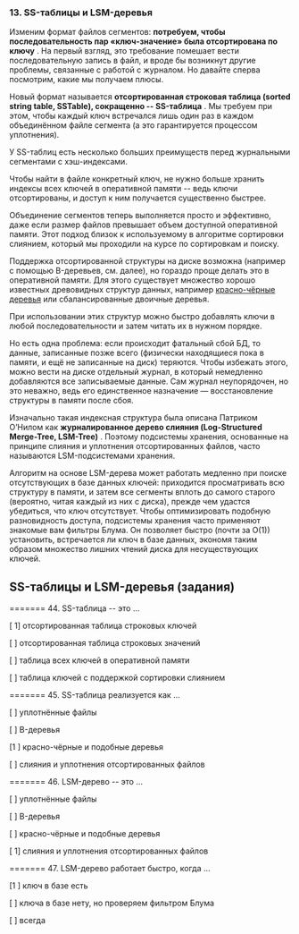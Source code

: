 ### 13. SS-таблицы и LSM-деревья

Изменим формат файлов сегментов:  **потребуем, чтобы последовательность пар «ключ-значение» была отсортирована по ключу** . На первый взгляд, это требование помешает вести последовательную запись в файл, и вроде бы возникнут другие проблемы, связанные с работой с журналом. Но давайте сперва посмотрим, какие мы получаем плюсы.

Новый формат называется  **отсортированная строковая таблица (sorted string table, SSTable), сокращенно -- SS-таблица** . Мы требуем при этом, чтобы каждый ключ встречался лишь один раз в каждом объединённом файле сегмента (а это гарантируется процессом уплотнения).

У SS-таблиц есть несколько больших преимуществ перед журнальными сегментами с хэш-индексами.

Чтобы найти в файле конкретный ключ, не нужно больше хранить индексы всех ключей в оперативной памяти -- ведь ключи отсортированы, и доступ к ним получается существенно быстрее.

Объединение сегментов теперь выполняется просто и эффективно, даже если размер файлов превышает объем доступной оперативной памяти. Этот подход близок к используемому в алгоритме сортировки слиянием, который мы проходили на курсе по сортировкам и поиску.

Поддержка отсортированной структуры на диске возможна (например с помощью B-деревьев, см. далее), но гораздо проще делать это в оперативной памяти. Для этого существует множество хорошо известных древовидных структур данных, например [красно-чёрные деревья](http://skillsmart.ru/algo/15-121-cm/ubd85a3720.html) или сбалансированные двоичные деревья.

При использовании этих структур можно быстро добавлять ключи в любой последовательности и затем читать их в нужном порядке.

Но есть одна проблема: если происходит фатальный сбой БД, то данные, записанные позже всего (физически находящиеся пока в памяти, и ещё не записанные на диск) теряются. Чтобы избежать этого, можно вести на диске отдельный журнал, в который немедленно добавляются все записываемые данные. Сам журнал неупорядочен, но это неважно, ведь его единственное назначение — восстановление структуры в памяти после сбоя.

Изначально такая индексная структура была описана Патриком О’Нилом как  **журналированное дерево слияния (Log-Structured Merge-Tree, LSM-Tree)** . Поэтому подсистемы хранения, основанные на принципе слияния и уплотнения отсортированных файлов, часто называются LSM-подсистемами хранения.

Алгоритм на основе LSM-дерева может работать медленно при поиске отсутствующих в базе данных ключей: приходится просматривать всю структуру в памяти, и затем все сегменты вплоть до самого старого (вероятно, читая каждый из них с диска), прежде чем удастся убедиться, что ключ отсутствует. Чтобы оптимизировать подобную разновидность доступа, подсистемы хранения часто применяют знакомые вам фильтры Блума. Он позволяет быстро (почти за O(1)) установить, встречается ли ключ в базе данных, экономя таким образом множество лишних чтений диска для несуществующих ключей.


## SS-таблицы и LSM-деревья (задания)

======= 44. SS-таблица -- это ...

[ 1] отсортированная таблица строковых ключей

[ ] отсортированная таблица строковых значений

[ ] таблица всех ключей в оперативной памяти

[ ] таблица ключей c поддержкой сортировки слиянием

======= 45. SS-таблица реализуется как ...

[ ] уплотнённые файлы

[ ] B-деревья

[1 ] красно-чёрные и подобные деревья

[ ] слияния и уплотнения отсортированных файлов

======= 46. LSM-дерево -- это ...

[ ] уплотнённые файлы

[ ] B-деревья

[ ] красно-чёрные и подобные деревья

[ 1] слияния и уплотнения отсортированных файлов

======= 47. LSM-дерево работает быстро, когда ...

[1 ] ключ в базе есть

[ ] ключа в базе нету, но проверяем фильтром Блума

[ ] всегда
